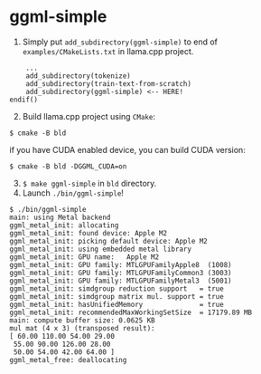 # ggml-simple

1. Simply put `add_subdirectory(ggml-simple)` to end of `examples/CMakeLists.txt` in llama.cpp project.  
```
    ...
    add_subdirectory(tokenize)
    add_subdirectory(train-text-from-scratch)
    add_subdirectory(ggml-simple) <-- HERE!
endif()
```
2. Build llama.cpp project using `CMake`:  
```
$ cmake -B bld
```
if you have CUDA enabled device, you can build CUDA version:
```
$ cmake -B bld -DGGML_CUDA=on
```
3. `$ make ggml-simple` in `bld` directory.
4. Launch `./bin/ggml-simple`!
```shell
$ ./bin/ggml-simple
main: using Metal backend
ggml_metal_init: allocating
ggml_metal_init: found device: Apple M2
ggml_metal_init: picking default device: Apple M2
ggml_metal_init: using embedded metal library
ggml_metal_init: GPU name:   Apple M2
ggml_metal_init: GPU family: MTLGPUFamilyApple8  (1008)
ggml_metal_init: GPU family: MTLGPUFamilyCommon3 (3003)
ggml_metal_init: GPU family: MTLGPUFamilyMetal3  (5001)
ggml_metal_init: simdgroup reduction support   = true
ggml_metal_init: simdgroup matrix mul. support = true
ggml_metal_init: hasUnifiedMemory              = true
ggml_metal_init: recommendedMaxWorkingSetSize  = 17179.89 MB
main: compute buffer size: 0.0625 KB
mul mat (4 x 3) (transposed result):
[ 60.00 110.00 54.00 29.00
 55.00 90.00 126.00 28.00
 50.00 54.00 42.00 64.00 ]
ggml_metal_free: deallocating
```
